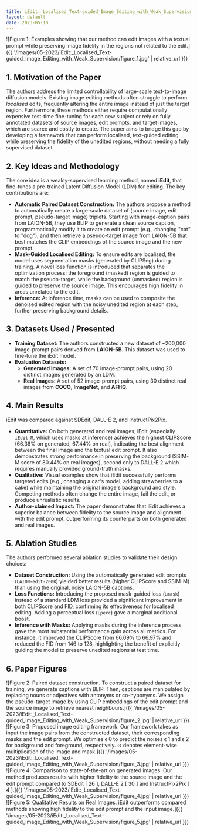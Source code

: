 ```yaml
---
title: iEdit:_Localised_Text-guided_Image_Editing_with_Weak_Supervision
layout: default
date: 2023-05-10
---
```

![Figure 1: Examples showing that our method can edit images with a textual prompt while preserving image ﬁdelity in the regions not related to the edit.]({{ '/images/05-2023/iEdit:_Localised_Text-guided_Image_Editing_with_Weak_Supervision/figure_1.jpg' | relative_url }})
## 1. Motivation of the Paper
The authors address the limited controllability of large-scale text-to-image diffusion models. Existing image editing methods often struggle to perform *localised* edits, frequently altering the entire image instead of just the target region. Furthermore, these methods either require computationally expensive test-time fine-tuning for each new subject or rely on fully annotated datasets of source images, edit prompts, and target images, which are scarce and costly to create. The paper aims to bridge this gap by developing a framework that can perform localised, text-guided editing while preserving the fidelity of the unedited regions, without needing a fully supervised dataset.

## 2. Key Ideas and Methodology
The core idea is a weakly-supervised learning method, named **iEdit**, that fine-tunes a pre-trained Latent Diffusion Model (LDM) for editing. The key contributions are:

*   **Automatic Paired Dataset Construction:** The authors propose a method to automatically create a large-scale dataset of (source image, edit prompt, pseudo-target image) triplets. Starting with image-caption pairs from LAION-5B, they use BLIP to generate a clean source caption, programmatically modify it to create an edit prompt (e.g., changing "cat" to "dog"), and then retrieve a pseudo-target image from LAION-5B that best matches the CLIP embeddings of the source image and the new prompt.
*   **Mask-Guided Localised Editing:** To ensure edits are localised, the model uses segmentation masks (generated by CLIPSeg) during training. A novel loss function is introduced that separates the optimization process: the foreground (masked) region is guided to match the pseudo-target, while the background (unmasked) region is guided to preserve the source image. This encourages high fidelity in areas unrelated to the edit.
*   **Inference:** At inference time, masks can be used to composite the denoised edited region with the noisy unedited region at each step, further preserving background details.

## 3. Datasets Used / Presented
*   **Training Dataset:** The authors constructed a new dataset of ~200,000 image-prompt pairs derived from **LAION-5B**. This dataset was used to fine-tune the iEdit model.
*   **Evaluation Datasets:**
    *   **Generated Images:** A set of 70 image-prompt pairs, using 20 distinct images generated by an LDM.
    *   **Real Images:** A set of 52 image-prompt pairs, using 30 distinct real images from **COCO**, **ImageNet**, and **AFHQ**.

## 4. Main Results
iEdit was compared against SDEdit, DALL-E 2, and InstructPix2Pix.

*   **Quantitative:** On both generated and real images, iEdit (especially `iEdit-M`, which uses masks at inference) achieves the highest CLIPScore (66.36% on generated, 67.44% on real), indicating the best alignment between the final image and the textual edit prompt. It also demonstrates strong performance in preserving the background (SSIM-M score of 80.44% on real images), second only to DALL-E 2 which requires manually provided ground-truth masks.
*   **Qualitative:** Visual examples show that iEdit successfully performs targeted edits (e.g., changing a car's model, adding strawberries to a cake) while maintaining the original image's background and style. Competing methods often change the entire image, fail the edit, or produce unrealistic results.
*   **Author-claimed Impact:** The paper demonstrates that iEdit achieves a superior balance between fidelity to the source image and alignment with the edit prompt, outperforming its counterparts on both generated and real images.

## 5. Ablation Studies
The authors performed several ablation studies to validate their design choices:

*   **Dataset Construction:** Using the automatically generated edit prompts (`LAION-edit-200K`) yielded better results (higher CLIPScore and SSIM-M) than using the original, noisy LAION-5B captions.
*   **Loss Functions:** Introducing the proposed mask-guided loss (`Lmask`) instead of a standard LDM loss provided a significant improvement in both CLIPScore and FID, confirming its effectiveness for localised editing. Adding a perceptual loss (`Lperc`) gave a marginal additional boost.
*   **Inference with Masks:** Applying masks during the inference process gave the most substantial performance gain across all metrics. For instance, it improved the CLIPScore from 66.09% to 66.97% and reduced the FID from 146 to 128, highlighting the benefit of explicitly guiding the model to preserve unedited regions at test time.

## 6. Paper Figures
![Figure 2: Paired dataset construction. To construct a paired dataset for training, we generate captions with BLIP. Then, captions are manipulated by replacing nouns or adjectives with antonyms or co-hyponyms. We assign the pseudo-target image by using CLIP embeddings of the edit prompt and the source image to retrieve nearest neighbours.]({{ '/images/05-2023/iEdit:_Localised_Text-guided_Image_Editing_with_Weak_Supervision/figure_2.jpg' | relative_url }})
![Figure 3: Proposed image editing framework. Our framework takes as input the image pairs from the constructed dataset, their corresponding masks and the edit prompt. We optimise ϵ θ to predict the noises ϵ 1 and ϵ 2 for background and foreground, respectively. ⊙ denotes element-wise multiplication of the image and mask.]({{ '/images/05-2023/iEdit:_Localised_Text-guided_Image_Editing_with_Weak_Supervision/figure_3.jpg' | relative_url }})
![Figure 4: Comparison to state-of-the-art on generated images. Our method produces results with higher ﬁdelity to the source image and the edit prompt compared to SDEdit [ 26 ], DALL-E 2 [ 30 ] and InstructPix2Pix [ 4 ].]({{ '/images/05-2023/iEdit:_Localised_Text-guided_Image_Editing_with_Weak_Supervision/figure_4.jpg' | relative_url }})
![Figure 5: Qualitative Results on Real Images. iEdit outperforms compared methods showing high ﬁdelity to the edit prompt and the input image.]({{ '/images/05-2023/iEdit:_Localised_Text-guided_Image_Editing_with_Weak_Supervision/figure_5.jpg' | relative_url }})
